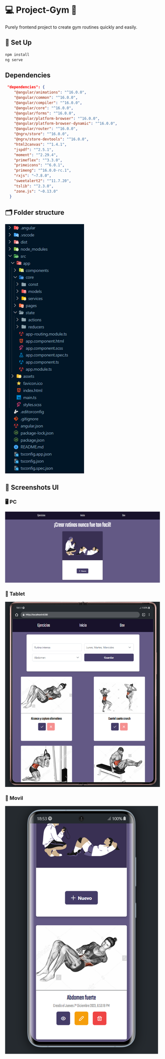 # 💻 Project-Gym 💪

Purely frontend project to create gym routines quickly and easily.

## 📒 Set Up
```bash
npm install
ng serve
```
## Dependencies
```json
 "dependencies": {
    "@angular/animations": "^16.0.0",
    "@angular/common": "^16.0.0",
    "@angular/compiler": "^16.0.0",
    "@angular/core": "^16.0.0",
    "@angular/forms": "^16.0.0",
    "@angular/platform-browser": "^16.0.0",
    "@angular/platform-browser-dynamic": "^16.0.0",
    "@angular/router": "^16.0.0",
    "@ngrx/store": "^16.0.0",
    "@ngrx/store-devtools": "^16.0.0",
    "html2canvas": "^1.4.1",
    "jspdf": "^2.5.1",
    "moment": "^2.29.4",
    "primeflex": "^3.3.0",
    "primeicons": "^6.0.1",
    "primeng": "^16.0.0-rc.1",
    "rxjs": "~7.8.0",
    "sweetalert2": "^11.7.20",
    "tslib": "^2.3.0",
    "zone.js": "~0.13.0"
  }
```
## 🗂️ Folder structure
![Folder Structure](/readme/Folder.png)

## 📸 Screenshots UI

### 🖥️ PC
![PC](/readme/Pc.png)

###  📱 Tablet
![Tablet](/readme/Tablet.png)

###  📱 Movil
![Movil](/readme/Movil.png)
